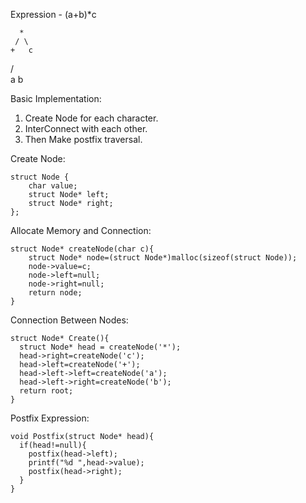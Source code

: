 Expression - (a+b)*c 

      * 
     / \
    +   c
   / \
  a   b


Basic Implementation:
   1. Create Node for each character.
   2. InterConnect with each other.
   3. Then Make postfix traversal.

Create Node:
  
    struct Node {
        char value;
        struct Node* left;
        struct Node* right;
    };

Allocate Memory and Connection:

    struct Node* createNode(char c){
        struct Node* node=(struct Node*)malloc(sizeof(struct Node));
        node->value=c;
        node->left=null;
        node->right=null;
        return node;
    }

Connection Between Nodes:

    struct Node* Create(){
      struct Node* head = createNode('*');
      head->right=createNode('c');
      head->left=createNode('+');
      head->left->left=createNode('a');
      head->left->right=createNode('b');
      return root;
    }

Postfix Expression:

    void Postfix(struct Node* head){
      if(head!=null){
        postfix(head->left);
        printf("%d ",head->value);
        postfix(head->right);
      }
    }


